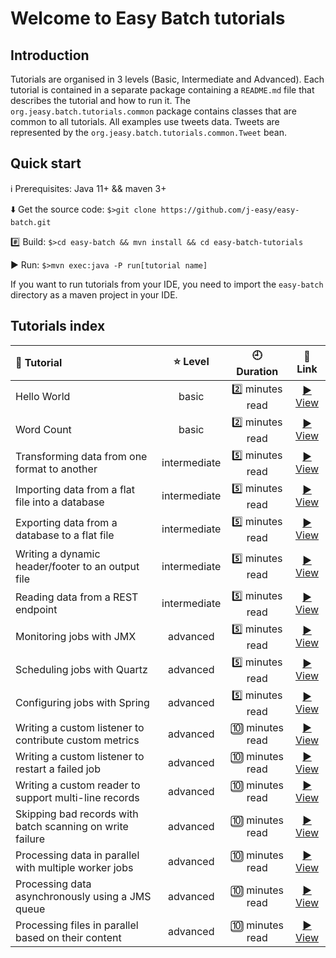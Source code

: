 # Welcome to Easy Batch tutorials

## Introduction

Tutorials are organised in 3 levels (Basic, Intermediate and Advanced).
Each tutorial is contained in a separate package containing a `README.md` file that describes the tutorial and how to run it.
The `org.jeasy.batch.tutorials.common` package contains classes that are common to all tutorials.
All examples use tweets data. Tweets are represented by the `org.jeasy.batch.tutorials.common.Tweet` bean.

## Quick start

:information_source: Prerequisites: Java 11+ && maven 3+

:arrow_down: Get the source code: `$>git clone https://github.com/j-easy/easy-batch.git`

:hash: Build: `$>cd easy-batch && mvn install && cd easy-batch-tutorials`
 
:arrow_forward: Run: `$>mvn exec:java -P run[tutorial name]`

If you want to run tutorials from your IDE, you need to import the `easy-batch` directory as a maven project in your IDE.

## Tutorials index

| :scroll: Tutorial  | :star: Level  |  :clock9: Duration  |  :link: Link  |
|:----------|:------:|:----------:|:------:|
|Hello World|basic|:two: minutes read|[:arrow_forward: View](https://github.com/j-easy/easy-batch/tree/master/easy-batch-tutorials/src/main/java/org/jeasy/batch/tutorials/basic/helloworld)|
|Word Count|basic|:two: minutes read|[:arrow_forward: View ](https://github.com/j-easy/easy-batch/tree/master/easy-batch-tutorials/src/main/java/org/jeasy/batch/tutorials/basic/wordcount)|
|Transforming data from one format to another|intermediate|:five: minutes read|[:arrow_forward: View ](https://github.com/j-easy/easy-batch/tree/master/easy-batch-tutorials/src/main/java/org/jeasy/batch/tutorials/intermediate/csv2xml)|
|Importing data from a flat file into a database|intermediate|:five: minutes read|[:arrow_forward: View ](https://github.com/j-easy/easy-batch/tree/master/easy-batch-tutorials/src/main/java/org/jeasy/batch/tutorials/intermediate/load)|
|Exporting data from a database to a flat file|intermediate|:five: minutes read|[:arrow_forward: View ](https://github.com/j-easy/easy-batch/tree/master/easy-batch-tutorials/src/main/java/org/jeasy/batch/tutorials/intermediate/extract)|
|Writing a dynamic header/footer to an output file|intermediate|:five: minutes read|[:arrow_forward: View ](https://github.com/j-easy/easy-batch/tree/master/easy-batch-tutorials/src/main/java/org/jeasy/batch/tutorials/intermediate/headerfooter)|
|Reading data from a REST endpoint|intermediate|:five: minutes read|[:arrow_forward: View ](https://github.com/j-easy/easy-batch/tree/master/easy-batch-tutorials/src/main/java/org/jeasy/batch/tutorials/intermediate/rest)|
|Monitoring jobs with JMX|advanced|:five: minutes read|[:arrow_forward: View ](https://github.com/j-easy/easy-batch/tree/master/easy-batch-tutorials/src/main/java/org/jeasy/batch/tutorials/advanced/jmx)|
|Scheduling jobs with Quartz|advanced|:five: minutes read|[:arrow_forward: View ](https://github.com/j-easy/easy-batch/tree/master/easy-batch-tutorials/src/main/java/org/jeasy/batch/tutorials/advanced/quartz)|
|Configuring jobs with Spring|advanced|:five: minutes read|[:arrow_forward: View ](https://github.com/j-easy/easy-batch/tree/master/easy-batch-tutorials/src/main/java/org/jeasy/batch/tutorials/advanced/spring)|
|Writing a custom listener to contribute custom metrics|advanced|:keycap_ten: minutes read|[:arrow_forward: View ](https://github.com/j-easy/easy-batch/tree/master/easy-batch-tutorials/src/main/java/org/jeasy/batch/tutorials/advanced/metric)|
|Writing a custom listener to restart a failed job|advanced|:keycap_ten: minutes read|[:arrow_forward: View ](https://github.com/j-easy/easy-batch/tree/master/easy-batch-tutorials/src/main/java/org/jeasy/batch/tutorials/advanced/restart)|
|Writing a custom reader to support multi-line records|advanced|:keycap_ten: minutes read|[:arrow_forward: View ](https://github.com/j-easy/easy-batch/tree/master/easy-batch-tutorials/src/main/java/org/jeasy/batch/tutorials/advanced/recipes)|
|Skipping bad records with batch scanning on write failure|advanced|:keycap_ten: minutes read|[:arrow_forward: View ](https://github.com/j-easy/easy-batch/tree/master/easy-batch-tutorials/src/main/java/org/jeasy/batch/tutorials/advanced/scanning)|
|Processing data in parallel with multiple worker jobs|advanced|:keycap_ten: minutes read|[:arrow_forward: View ](https://github.com/j-easy/easy-batch/tree/master/easy-batch-tutorials/src/main/java/org/jeasy/batch/tutorials/advanced/parallel)|
|Processing data asynchronously using a JMS queue|advanced|:keycap_ten: minutes read|[:arrow_forward: View ](https://github.com/j-easy/easy-batch/tree/master/easy-batch-tutorials/src/main/java/org/jeasy/batch/tutorials/advanced/jms)|
|Processing files in parallel based on their content|advanced|:keycap_ten: minutes read|[:arrow_forward: View ](https://github.com/j-easy/easy-batch/tree/master/easy-batch-tutorials/src/main/java/org/jeasy/batch/tutorials/advanced/cbrd)|
